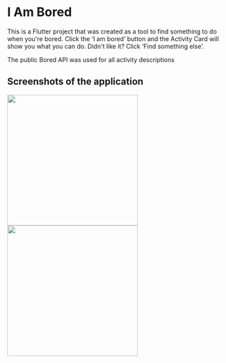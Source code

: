 # I Am Bored

This is a Flutter project that was created as a tool to find something to do when you're bored. Click the ‘I am bored’ button and the Activity Card will show you what you can do. Didn't like it? Click ‘Find something else’.

The public Bored API was used for all activity descriptions

## Screenshots of the application

<p float="left">
  <img src="https://github.com/user-attachments/assets/7ea7309d-6214-4127-929f-d77158711b8c" width="300" />
  <img src="https://github.com/user-attachments/assets/c8e9303b-6482-419d-9178-04c70588caea" width="300" />
</p>



